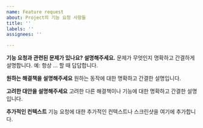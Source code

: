 ```yaml
---
name: Feature request
about: Project의 기능 요청 사항들
title: ''
labels: ''
assignees: ''

---
```


**기능 요청과 관련된 문제가 있나요? 설명해주세요.**
문제가 무엇인지 명확하고 간결하게 설명합니다. 예: 항상 ... 할 때 답답합니다.

**원하는 해결책을 설명해주세요**
원하는 동작에 대한 명확하고 간결한 설명입니다.

**고려한 대안을 설명해주세요**
고려한 다른 해결책이나 기능에 대한 명확하고 간결한 설명입니다.

**추가적인 컨텍스트**
기능 요청에 대한 추가적인 컨텍스트나 스크린샷을 여기에 추가합니다.
